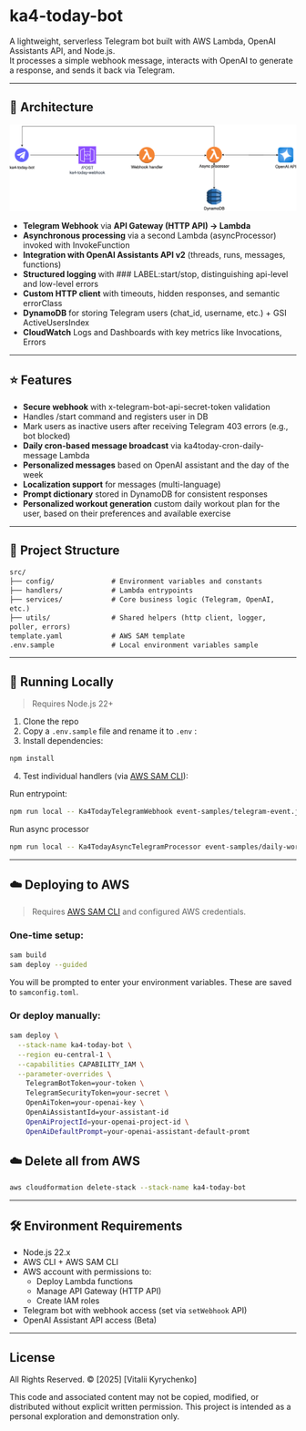 # ka4-today-bot

A lightweight, serverless Telegram bot built with AWS Lambda, OpenAI Assistants API, and Node.js.  
It processes a simple webhook message, interacts with OpenAI to generate a response, and sends it back via Telegram.

---

## 📐 Architecture
<img src="assets/ka4-today.arch.png">

- **Telegram Webhook** via **API Gateway (HTTP API) → Lambda**
- **Asynchronous processing** via a second Lambda (asyncProcessor) invoked with InvokeFunction
- **Integration with OpenAI Assistants API v2** (threads, runs, messages, functions)
- **Structured logging** with ### LABEL:start/stop, distinguishing api-level and low-level errors
- **Custom HTTP client** with timeouts, hidden responses, and semantic errorClass
- **DynamoDB** for storing Telegram users (chat_id, username, etc.) + GSI ActiveUsersIndex
- **CloudWatch** Logs and Dashboards with key metrics like Invocations, Errors
---

## ⭐ Features
- **Secure webhook** with x-telegram-bot-api-secret-token validation
- Handles /start command and registers user in DB
- Mark users as inactive users after receiving Telegram 403 errors (e.g., bot blocked)
- **Daily cron-based message broadcast** via ka4today-cron-daily-message Lambda
- **Personalized messages** based on OpenAI assistant and the day of the week
- **Localization support** for messages (multi-language)
- **Prompt dictionary** stored in DynamoDB for consistent responses
- **Personalized workout generation** custom daily workout plan for the user, based on their preferences and available exercise
---

## 🧩 Project Structure

```
src/
├── config/              # Environment variables and constants
├── handlers/            # Lambda entrypoints
├── services/            # Core business logic (Telegram, OpenAI, etc.)
├── utils/               # Shared helpers (http client, logger, poller, errors)
template.yaml            # AWS SAM template
.env.sample              # Local environment variables sample
```

---

## 🚀 Running Locally

> Requires Node.js 22+

1. Clone the repo
2. Copy a `.env.sample` file and rename it to `.env` :
3. Install dependencies:

```bash
npm install
```

4. Test individual handlers (via [AWS SAM CLI](https://docs.aws.amazon.com/serverless-application-model/latest/developerguide/serverless-sam-cli.html)):

Run entrypoint:
```bash
npm run local -- Ka4TodayTelegramWebhook event-samples/telegram-event.json
```

Run async processor
```bash
npm run local -- Ka4TodayAsyncTelegramProcessor event-samples/daily-workout.json
```

---

## ☁️ Deploying to AWS

> Requires [AWS SAM CLI](https://docs.aws.amazon.com/serverless-application-model/latest/developerguide/serverless-sam-cli-install.html) and configured AWS credentials.

### One-time setup:

```bash
sam build
sam deploy --guided
```

You will be prompted to enter your environment variables. These are saved to `samconfig.toml`.

### Or deploy manually:

```bash
sam deploy \
  --stack-name ka4-today-bot \
  --region eu-central-1 \
  --capabilities CAPABILITY_IAM \
  --parameter-overrides \
    TelegramBotToken=your-token \
    TelegramSecurityToken=your-secret \
    OpenAiToken=your-openai-key \
    OpenAiAssistantId=your-assistant-id
    OpenAiProjectId=your-openai-project-id \
    OpenAiDefaultPrompt=your-openai-assistant-default-promt
```

## ☁️ Delete all from AWS

```bash
aws cloudformation delete-stack --stack-name ka4-today-bot
```

---

## 🛠️ Environment Requirements

- Node.js 22.x
- AWS CLI + AWS SAM CLI
- AWS account with permissions to:
  - Deploy Lambda functions
  - Manage API Gateway (HTTP API)
  - Create IAM roles
- Telegram bot with webhook access (set via `setWebhook` API)
- OpenAI Assistant API access (Beta)

---

## License
All Rights Reserved.
© [2025] [Vitalii Kyrychenko]

This code and associated content may not be copied, modified, or distributed without explicit written permission.
This project is intended as a personal exploration and demonstration only.

